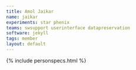 ```yaml
---
title: Amol Jaikar
name: jaikar
experiments: star phenix
teams: swsupport userinterface datapreservation
software: jekyll
tags: member
layout: default
---
```


{% include personspecs.html %}

